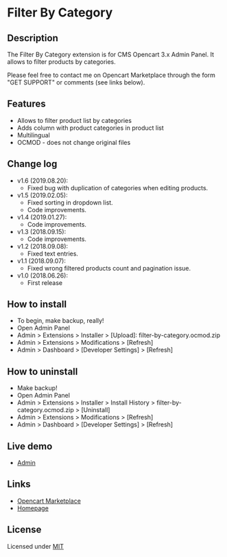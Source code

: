 # Filter By Category

## Description
The Filter By Category extension is for CMS Opencart 3.x Admin Panel. It allows to filter products by categories.

Please feel free to contact me on Opencart Marketplace through the form "GET SUPPORT" or comments (see links below).

## Features
* Allows to filter product list by categories
* Adds column with product categories in product list
* Multilingual
* OCMOD - does not change original files

## Change log
* v1.6 (2019.08.20):
  * Fixed bug with duplication of categories when editing products.
* v1.5 (2019.02.05):
  * Fixed sorting in dropdown list.
  * Code improvements.
* v1.4 (2019.01.27):
  * Code improvements.
* v1.3 (2018.09.15):
  * Code improvements.
* v1.2 (2018.09.08):
  * Fixed text entries.
* v1.1 (2018.09.07):
  * Fixed wrong filtered products count and pagination issue.
* v1.0 (2018.06.26):
  * First release

## How to install
* To begin, make backup, really!
* Open Admin Panel
* Admin > Extensions > Installer > [Upload]: filter-by-category.ocmod.zip
* Admin > Extensions > Modifications > [Refresh]
* Admin > Dashboard > [Developer Settings] > [Refresh]

## How to uninstall
* Make backup!
* Open Admin Panel
* Admin > Extensions > Installer > Install History > filter-by-category.ocmod.zip > [Uninstall]
* Admin > Extensions > Modifications > [Refresh]
* Admin > Dashboard > [Developer Settings] > [Refresh]

## Live demo
* [Admin](http://ocmod.freevar.com/oc3020/b/admin/index.php?route=catalog/product)

## Links
* [Opencart Marketplace](https://www.opencart.com/index.php?route=marketplace/extension/info&extension_id=34415)
* [Homepage](https://underr.space/notes/projects/project-007.html)

## License
Licensed under [MIT](https://raw.githubusercontent.com/underr-ua/ocmod3-sort-by-newest/master/LICENSE.txt)

